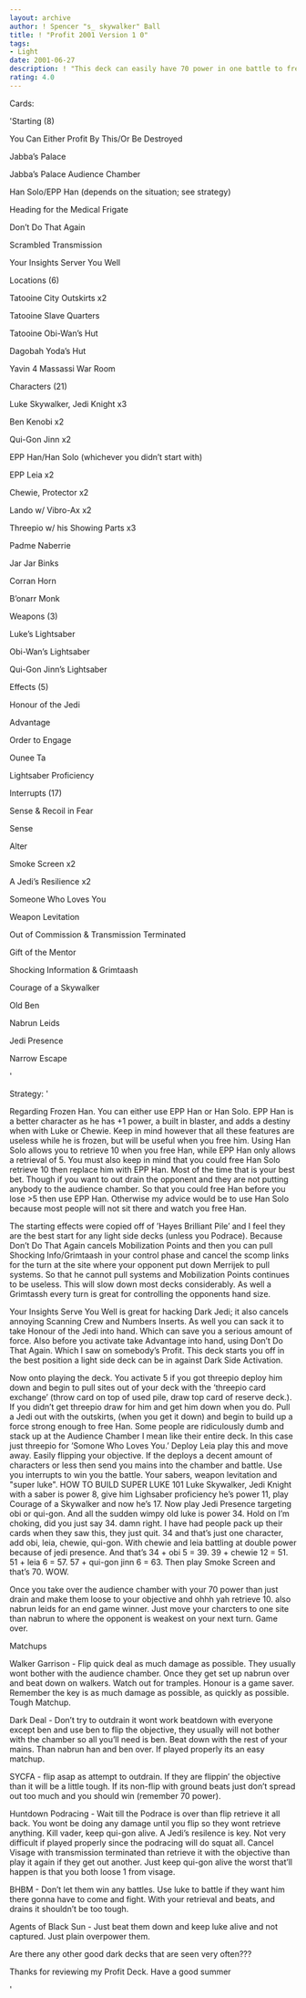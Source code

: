 ```yaml
---
layout: archive
author: ! Spencer "s_ skywalker" Ball
title: ! "Profit 2001 Version 1 0"
tags:
- Light
date: 2001-06-27
description: ! "This deck can easily have 70 power in one battle to free han from the reaches of Jabba and flip the objective to deal much damage. And retrieve force.My Kind of Proft/Fearless and Inventive"
rating: 4.0
---
```

Cards: 

'Starting (8)


You Can Either Profit By This/Or Be Destroyed

Jabba’s  Palace

Jabba’s Palace Audience Chamber

Han Solo/EPP Han (depends on the situation; see strategy)

Heading for the Medical Frigate

Don’t Do That Again

Scrambled Transmission

Your Insights Server You Well



Locations (6)


Tatooine City Outskirts x2

Tatooine Slave Quarters

Tatooine Obi-Wan’s Hut

Dagobah Yoda’s Hut

Yavin 4 Massassi War Room



Characters (21)


Luke Skywalker, Jedi Knight x3

Ben Kenobi x2

Qui-Gon Jinn x2

EPP Han/Han Solo (whichever you didn’t start with)

EPP Leia x2

Chewie, Protector x2

Lando w/ Vibro-Ax x2

Threepio w/ his Showing Parts x3

Padme Naberrie 

Jar Jar Binks

Corran Horn

B’onarr Monk  



Weapons (3)


Luke’s Lightsaber

Obi-Wan’s Lightsaber

Qui-Gon Jinn’s Lightsaber



Effects (5)


Honour of the Jedi

Advantage

Order to Engage

Ounee Ta

Lightsaber Proficiency



Interrupts (17)


Sense & Recoil in Fear

Sense

Alter

Smoke Screen x2

A Jedi’s Resilience x2

Someone Who Loves You

Weapon Levitation

Out of Commission & Transmission Terminated

Gift of the Mentor

Shocking Information & Grimtaash

Courage of a Skywalker

Old Ben

Nabrun Leids

Jedi Presence

Narrow Escape

'

Strategy: '

Regarding Frozen Han. You can either use EPP Han or Han Solo. EPP Han is a better character as he has +1 power, a built in blaster, and adds a destiny when with Luke or Chewie. Keep in mind however that all these features are useless while he is frozen, but will be useful when you free him. Using Han Solo allows you to retrieve 10 when you free Han, while EPP Han only allows a retrieval of 5. You must also keep in mind that you could free Han Solo retrieve 10 then replace him with EPP Han. Most of the time that is your best bet. Though if you want to out drain the opponent and they are not putting anybody to the audience chamber. So that you could free Han before you lose >5 then use EPP Han. Otherwise my advice would be to use Han Solo because most people will not sit there and watch you free Han.


The starting effects were copied off of ’Hayes Brilliant Pile’ and I feel they are the best start for any light side decks (unless you Podrace). Because Don’t Do That Again cancels Mobilization Points and then you can pull Shocking Info/Grimtaash in your control phase and cancel the scomp links for the turn at the site where your opponent put down Merrijek to pull systems. So that he cannot pull systems and Mobilization Points continues to be useless. This will slow down most decks considerably. As well a Grimtassh every turn is great for controlling the opponents hand size. 

Your Insights Serve You Well is great for hacking Dark Jedi; it also cancels annoying Scanning Crew and Numbers Inserts. As well you can sack it to take Honour of the Jedi into hand. Which can save you a serious amount of force. Also before you activate take Advantage into hand, using Don’t Do That Again. Which I saw on somebody’s Profit. This deck starts you off in the best position a light side deck can be in against Dark Side Activation.


Now onto playing the deck. You activate 5 if you got threepio deploy him down and begin to pull sites out of your deck with the ’threepio card exchange’ (throw card on top of used pile, draw top card of reserve deck.). If you didn’t get threepio draw for him and get him down when you do. Pull a Jedi out with the outskirts, (when you get it down) and begin to build up a force strong enough to free Han. Some people are ridiculously dumb and stack up at the Audience Chamber I mean like their entire deck. In this case just threepio for ’Somone Who Loves You.’ Deploy Leia play this and move away. Easily flipping your objective. If the deploys a decent amount of characters or less then send you mains into the chamber and battle. Use you interrupts to win you the battle. Your sabers, weapon levitation and "super luke". HOW TO BUILD SUPER LUKE 101 Luke Skywalker, Jedi Knight with a saber is power 8, give him Lighsaber proficiency he’s power 11, play Courage of a Skywalker and now he’s 17. Now play Jedi Presence targeting obi or qui-gon. And all the sudden wimpy old luke is power 34. Hold on I’m choking, did you just say 34. damn right. I have had people pack up their cards when they saw this, they just quit. 34 and that’s just one character, add obi, leia, chewie, qui-gon. With chewie and leia battling at double power because of jedi presence. And that’s 34 + obi 5 = 39. 39 + chewie 12 = 51. 51 + leia 6 = 57. 57 + qui-gon jinn 6 = 63. Then play Smoke Screen and that’s 70. WOW.

Once you take over the audience chamber with your 70 power than just drain and make them loose to your objective and ohhh yah retrieve 10. also nabrun leids for an end game winner. Just move your charcters to one site than nabrun to where the opponent is weakest on your next turn. Game over.


Matchups


Walker Garrison - Flip quick deal as much damage as possible. They usually wont bother with the audience chamber. Once they get set up nabrun over and beat down on walkers. Watch out for tramples. Honour is a game saver. Remember the key is as much damage as possible, as quickly as possible. Tough Matchup.


Dark Deal - Don’t try to outdrain it wont work beatdown with everyone except ben and use ben to flip the objective, they usually will not bother with the chamber so all you’ll need is ben. Beat down with the rest of your mains. Than nabrun han and ben over. If played properly its an easy matchup.


SYCFA - flip asap as attempt to outdrain. If they are flippin’ the objective than it will be a little tough. If its non-flip with ground beats just don’t spread out too much and you should win (remember 70 power).


Huntdown Podracing - Wait till the Podrace is over than flip retrieve it all back. You wont be doing any damage until you flip so they wont retrieve anything. Kill vader, keep qui-gon alive. A Jedi’s resilence is key. Not very difficult if played properly since the podracing will do squat all. Cancel Visage with transmission terminated than retrieve it with the objective than play it again if they get out another. Just keep qui-gon alive the worst that’ll happen is that you both loose 1 from visage. 


BHBM - Don’t let them win any battles. Use luke to battle if they want him there gonna have to come and fight. With your retrieval and beats, and drains it shouldn’t be too tough.


Agents of Black Sun - Just beat them down and keep luke alive and not captured. Just plain overpower them.


Are there any other good dark decks that are seen very often???


Thanks for reviewing my Profit Deck. Have a good summer







'